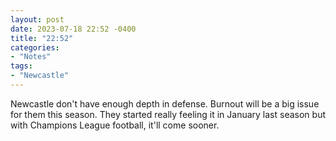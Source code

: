 ```yaml
---
layout: post
date: 2023-07-18 22:52 -0400
title: "22:52"
categories:
- "Notes"
tags:
- "Newcastle"
---
```


Newcastle don't have enough depth in defense. Burnout will be a big issue for them this season. They started really feeling it in January last season but with Champions League football, it'll come sooner.

